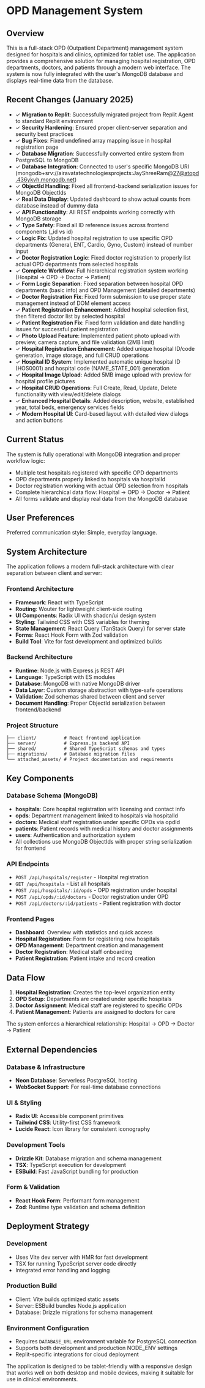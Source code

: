 # OPD Management System

## Overview

This is a full-stack OPD (Outpatient Department) management system designed for hospitals and clinics, optimized for tablet use. The application provides a comprehensive solution for managing hospital registration, OPD departments, doctors, and patients through a modern web interface. The system is now fully integrated with the user's MongoDB database and displays real-time data from the database.

## Recent Changes (January 2025)
- ✓ **Migration to Replit**: Successfully migrated project from Replit Agent to standard Replit environment
- ✓ **Security Hardening**: Ensured proper client-server separation and security best practices
- ✓ **Bug Fixes**: Fixed undefined array mapping issue in hospital registration page
- ✓ **Database Migration**: Successfully converted entire system from PostgreSQL to MongoDB
- ✓ **Database Integration**: Connected to user's specific MongoDB URI (mongodb+srv://airavatatechnologiesprojects:JayShreeRam@27@atopd.436ykvh.mongodb.net)  
- ✓ **ObjectId Handling**: Fixed all frontend-backend serialization issues for MongoDB ObjectIds
- ✓ **Real Data Display**: Updated dashboard to show actual counts from database instead of dummy data
- ✓ **API Functionality**: All REST endpoints working correctly with MongoDB storage
- ✓ **Type Safety**: Fixed all ID reference issues across frontend components (_id vs id)
- ✓ **Logic Fix**: Updated hospital registration to use specific OPD departments (General, ENT, Cardio, Gyno, Custom) instead of number input
- ✓ **Doctor Registration Logic**: Fixed doctor registration to properly list actual OPD departments from selected hospitals
- ✓ **Complete Workflow**: Full hierarchical registration system working (Hospital → OPD → Doctor → Patient)
- ✓ **Form Logic Separation**: Fixed separation between hospital OPD departments (basic info) and OPD Management (detailed departments)
- ✓ **Doctor Registration Fix**: Fixed form submission to use proper state management instead of DOM element access
- ✓ **Patient Registration Enhancement**: Added hospital selection first, then filtered doctor list by selected hospital
- ✓ **Patient Registration Fix**: Fixed form validation and date handling issues for successful patient registration
- ✓ **Photo Upload Feature**: Implemented patient photo upload with preview, camera capture, and file validation (2MB limit)
- ✓ **Hospital Registration Enhancement**: Added unique hospital ID/code generation, image storage, and full CRUD operations
- ✓ **Hospital ID System**: Implemented automatic unique hospital ID (HOS0001) and hospital code (NAME_STATE_001) generation
- ✓ **Hospital Image Upload**: Added 5MB image upload with preview for hospital profile pictures
- ✓ **Hospital CRUD Operations**: Full Create, Read, Update, Delete functionality with view/edit/delete dialogs
- ✓ **Enhanced Hospital Details**: Added description, website, established year, total beds, emergency services fields
- ✓ **Modern Hospital UI**: Card-based layout with detailed view dialogs and action buttons

## Current Status
The system is fully operational with MongoDB integration and proper workflow logic:
- Multiple test hospitals registered with specific OPD departments
- OPD departments properly linked to hospitals via hospitalId 
- Doctor registration working with actual OPD selection from hospitals
- Complete hierarchical data flow: Hospital → OPD → Doctor → Patient
- All forms validate and display real data from the MongoDB database

## User Preferences

Preferred communication style: Simple, everyday language.

## System Architecture

The application follows a modern full-stack architecture with clear separation between client and server:

### Frontend Architecture
- **Framework**: React with TypeScript
- **Routing**: Wouter for lightweight client-side routing
- **UI Components**: Radix UI with shadcn/ui design system
- **Styling**: Tailwind CSS with CSS variables for theming
- **State Management**: React Query (TanStack Query) for server state
- **Forms**: React Hook Form with Zod validation
- **Build Tool**: Vite for fast development and optimized builds

### Backend Architecture
- **Runtime**: Node.js with Express.js REST API
- **Language**: TypeScript with ES modules
- **Database**: MongoDB with native MongoDB driver
- **Data Layer**: Custom storage abstraction with type-safe operations
- **Validation**: Zod schemas shared between client and server
- **Document Handling**: Proper ObjectId serialization between frontend/backend

### Project Structure
```
├── client/          # React frontend application
├── server/          # Express.js backend API
├── shared/          # Shared TypeScript schemas and types
├── migrations/      # Database migration files
└── attached_assets/ # Project documentation and requirements
```

## Key Components

### Database Schema (MongoDB)
- **hospitals**: Core hospital registration with licensing and contact info
- **opds**: Department management linked to hospitals via hospitalId
- **doctors**: Medical staff registration under specific OPDs via opdId  
- **patients**: Patient records with medical history and doctor assignments
- **users**: Authentication and authorization system
- All collections use MongoDB ObjectIds with proper string serialization for frontend

### API Endpoints
- `POST /api/hospitals/register` - Hospital registration
- `GET /api/hospitals` - List all hospitals
- `POST /api/hospitals/:id/opds` - OPD registration under hospital
- `POST /api/opds/:id/doctors` - Doctor registration under OPD
- `POST /api/doctors/:id/patients` - Patient registration with doctor

### Frontend Pages
- **Dashboard**: Overview with statistics and quick access
- **Hospital Registration**: Form for registering new hospitals
- **OPD Management**: Department creation and management
- **Doctor Registration**: Medical staff onboarding
- **Patient Registration**: Patient intake and record creation

## Data Flow

1. **Hospital Registration**: Creates the top-level organization entity
2. **OPD Setup**: Departments are created under specific hospitals
3. **Doctor Assignment**: Medical staff are registered to specific OPDs
4. **Patient Management**: Patients are assigned to doctors for care

The system enforces a hierarchical relationship: Hospital → OPD → Doctor → Patient

## External Dependencies

### Database & Infrastructure
- **Neon Database**: Serverless PostgreSQL hosting
- **WebSocket Support**: For real-time database connections

### UI & Styling
- **Radix UI**: Accessible component primitives
- **Tailwind CSS**: Utility-first CSS framework
- **Lucide React**: Icon library for consistent iconography

### Development Tools
- **Drizzle Kit**: Database migration and schema management
- **TSX**: TypeScript execution for development
- **ESBuild**: Fast JavaScript bundling for production

### Form & Validation
- **React Hook Form**: Performant form management
- **Zod**: Runtime type validation and schema definition

## Deployment Strategy

### Development
- Uses Vite dev server with HMR for fast development
- TSX for running TypeScript server code directly
- Integrated error handling and logging

### Production Build
- Client: Vite builds optimized static assets
- Server: ESBuild bundles Node.js application
- Database: Drizzle migrations for schema management

### Environment Configuration
- Requires `DATABASE_URL` environment variable for PostgreSQL connection
- Supports both development and production NODE_ENV settings
- Replit-specific integrations for cloud deployment

The application is designed to be tablet-friendly with a responsive design that works well on both desktop and mobile devices, making it suitable for use in clinical environments.